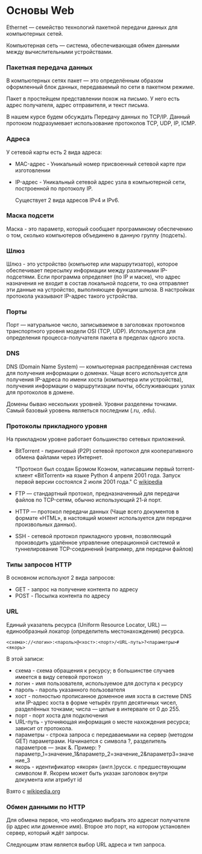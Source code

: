 # Основы Web

Ethernet — семейство технологий пакетной передачи данных для компьютерных сетей.

Компьютерная сеть — система, обеспечивающая обмен данными между вычислительными устройствами.

### Пакетная передача данных

В компьютерных сетях пакет — это определённым образом оформленный блок данных, передаваемый по сети в пакетном режиме.

Пакет в простейщем представлении похож на письмо. У него есть адрес получателя, адрес отправителя, и текст письма.

В нашем курсе будем обсуждать Передачу данных по TCP/IP. Данный протоком подразумевает использование протоколов TCP, UDP, IP, ICMP.

### Адреса

У сетевой карты есть 2 вида адреса:

  - MAC-адрес - Уникальный номер присвоенный сетевой карте при изготовлении
  - IP-адрес - Уникальный сетевой адрес узла в компьютерной сети, построенной по протоколу IP.

    Существует 2 вида адресов IPv4 и IPv6.
    
### Маска подсети

Маска - это параметр, который сообщает программному обеспечению о том, сколько компьютеров объединено в данную группу (подсеть).

### Шлюз

Шлюз - это устройство (компьютер или маршрутизатор), которое обеспечивает пересылку информации между различными IP-подсетями. Если программа определяет (по IP и маске), что адрес назначения не входит в состав локальной подсети, то она отправляет эти данные на устройство, выполняющее функции шлюза. В настройках протокола указывают IP-адрес такого устройства.

### Порты

Порт — натуральное число, записываемое в заголовках протоколов транспортного уровня модели OSI (TCP, UDP). Используется для определения процесса-получателя пакета в пределах одного хоста.
    
### DNS

DNS (Domain Name System) — компьютерная распределённая система для получения информации о доменах. Чаще всего используется для получения IP-адреса по имени хоста (компьютера или устройства), получения информации о маршрутизации почты, обслуживающих узлах для протоколов в домене.

Домены бываю нескольких уровней. Уровни разделены точками. Самый базовый уровень являеться последним (.ru, .edu).

### Протоколы прикладного уровня

На прикладном уровне работает большинство сетевых приложений.

  - BitTorrent - пиринговый (P2P) сетевой протокол для кооперативного обмена файлами через Интернет.
  
    "Протокол был создан Брэмом Коэном, написавшим первый torrent-клиент «BitTorrent» на языке Python 4 апреля 2001 года. Запуск первой версии состоялся 2 июля 2001 года." С [wikipedia](https://ru.wikipedia.org/wiki/BitTorrent_(%D0%BF%D1%80%D0%BE%D1%82%D0%BE%D0%BA%D0%BE%D0%BB))
  
  - FTP — стандартный протокол, предназначенный для передачи файлов по TCP-сетям, обычно использующий 21-й порт. 
  
  - HTTP — протокол передачи данных (Чаще всего документов в формате «HTML», в настоящий момент используется для передачи произвольных данных).
  - SSH - сетевой протокол прикладного уровня, позволяющий производить удалённое управление операционной системой и туннелирование TCP-соединений (например, для передачи файлов)
  
### Типы запросов HTTP

В основном используют 2 вида запросов:

  - GET - запрос на получение контента по адресу
  - POST - Посылка контента по адресу
  
### URL

Единый указатель ресурса (Uniform Resource Locator, URL) — единообразный локатор (определитель местонахождения) ресурса.

`<схема>://<логин>:<пароль>@<хост>:<порт>/<URL‐путь>?<параметры>#<якорь>`

В этой записи:

  - схема - схема обращения к ресурсу; в большинстве случаев имеется в виду сетевой протокол
  - логин - имя пользователя, используемое для доступа к ресурсу
  - пароль - пароль указанного пользователя
  - хост - полностью прописанное доменное имя хоста в системе DNS или IP-адрес хоста в форме четырёх групп десятичных чисел, разделённых точками; числа — целые в интервале от 0 до 255.
  - порт - порт хоста для подключения
  - URL-путь - уточняющая информация о месте нахождения ресурса; зависит от протокола.
  - параметры - строка запроса с передаваемыми на сервер (методом GET) параметрами. Начинается с символа ?, разделитель параметров — знак &. Пример: ?параметр_1=значение_1&параметр_2=значение_2&параметр3=значение_3
  - якорь - идентификатор «якоря» (англ.)русск. с предшествующим символом #. Якорем может быть указан заголовок внутри документа или атрибут id
 
 Взято с [wikipedia.org](https://ru.wikipedia.org/wiki/URL)

### Обмен данными по HTTP

Для обмена первое, что необходимо выбрать это адресат получателя (ip адрес или доменное имя). Второе это порт, на котором установлен сервер, который ждёт запросы.

Следующим этам является выбор URL адреса и тип запроса.